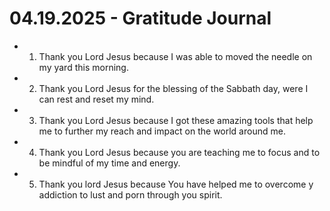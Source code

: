 # 04.19.2025 - Gratitude Journal

- 1. Thank you Lord Jesus because I was able to moved the needle on my yard this morning.
- 2. Thank you Lord Jesus for the blessing of the Sabbath day, were I can rest and reset my mind.
- 3. Thank you Lord Jesus because I got these amazing tools that help me to further my reach and impact on the world around me.
- 4. Thank you Lord Jesus because you are teaching me to focus and to be mindful of my time and energy.
- 5. Thank you lord Jesus because You have helped me to overcome y addiction to lust and porn through you spirit.
